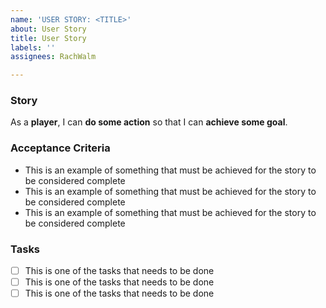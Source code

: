 ```yaml
---
name: 'USER STORY: <TITLE>'
about: User Story
title: User Story
labels: ''
assignees: RachWalm

---
```


### Story

As a **player**, I can **do some action** so that I can **achieve some goal**.

### Acceptance Criteria

- This is an example of something that must be achieved for the story to be considered complete
- This is an example of something that must be achieved for the story to be considered complete
- This is an example of something that must be achieved for the story to be considered complete

### Tasks

- [ ] This is one of the tasks that needs to be done
- [ ] This is one of the tasks that needs to be done
- [ ] This is one of the tasks that needs to be done

